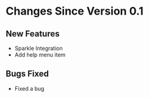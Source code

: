 # Changes Since Version 0.1

## New Features

* Sparkle Integration
* Add help menu item

## Bugs Fixed

* Fixed a bug
